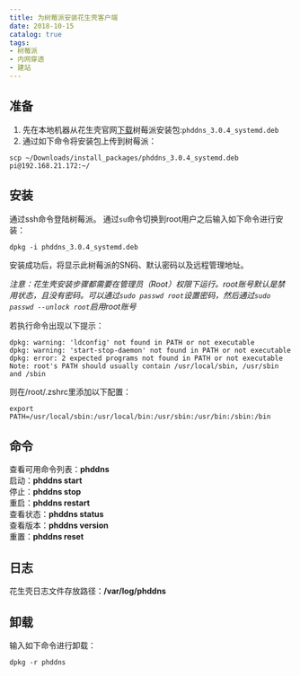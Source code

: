 ```yaml
---
title: 为树莓派安装花生壳客户端
date: 2018-10-15
catalog: true
tags:
- 树莓派
- 内网穿透
- 建站
---
```

## 准备
1. 先在本地机器从花生壳官网[下载](https://hsk.oray.com/download)树莓派安装包:`phddns_3.0.4_systemd.deb`   
2. 通过如下命令将安装包上传到树莓派：  

```
scp ~/Downloads/install_packages/phddns_3.0.4_systemd.deb pi@192.168.21.172:~/
```

## 安装
通过ssh命令登陆树莓派。 
通过`su`命令切换到root用户之后输入如下命令进行安装：

```
dpkg -i phddns_3.0.4_systemd.deb
```
安装成功后，将显示此树莓派的SN码、默认密码以及远程管理地址。

*注意：花生壳安装步骤都需要在管理员（Root）权限下运行。root账号默认是禁用状态，且没有密码。可以通过`sudo passwd root`设置密码，然后通过`sudo passwd --unlock root`启用root账号*

若执行命令出现以下提示：

```
dpkg: warning: 'ldconfig' not found in PATH or not executable
dpkg: warning: 'start-stop-daemon' not found in PATH or not executable
dpkg: error: 2 expected programs not found in PATH or not executable
Note: root's PATH should usually contain /usr/local/sbin, /usr/sbin and /sbin
```
则在/root/.zshrc里添加以下配置：
```
export PATH=/usr/local/sbin:/usr/local/bin:/usr/sbin:/usr/bin:/sbin:/bin
```
## 命令
查看可用命令列表：**phddns**  
启动：**phddns start**  
停止：**phddns stop**  
重启：**phddns restart**  
查看状态：**phddns status**  
查看版本：**phddns version**  
重置：**phddns reset** 

## 日志
花生壳日志文件存放路径：**/var/log/phddns** 
## 卸载
输入如下命令进行卸载：

```
dpkg -r phddns
```